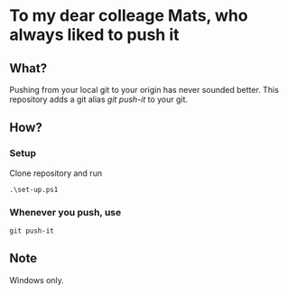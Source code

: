 # To my dear colleage Mats, who always liked to push it

## What?
Pushing from your local git to your origin has never sounded better. This repository adds a git alias *git push-it* to your git.

## How?
### Setup
Clone repository and run
```
.\set-up.ps1
```

### Whenever you push, use
```
git push-it
```

## Note
Windows only.